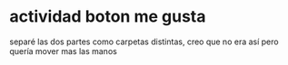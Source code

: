 # actividad boton me gusta

separé las dos partes como carpetas distintas, creo que no era así pero
quería mover mas las manos